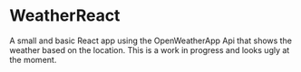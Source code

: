 # WeatherReact
A small and basic React app using the OpenWeatherApp Api that shows the weather based on the location. This is a work in progress and looks ugly at the moment.

